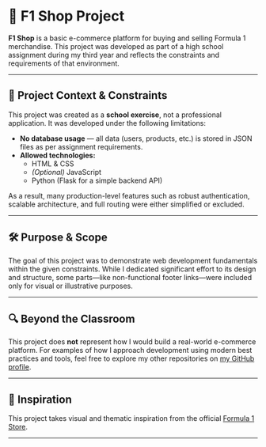 # 🏁 F1 Shop Project

**F1 Shop** is a basic e-commerce platform for buying and selling Formula 1 merchandise. This project was developed as part of a high school assignment during my third year and reflects the constraints and requirements of that environment.

---

## 🚧 Project Context & Constraints

This project was created as a **school exercise**, not a professional application. It was developed under the following limitations:

- **No database usage** — all data (users, products, etc.) is stored in JSON files as per assignment requirements.
- **Allowed technologies:**
  - HTML & CSS
  - *(Optional)* JavaScript
  - Python (Flask for a simple backend API)

As a result, many production-level features such as robust authentication, scalable architecture, and full routing were either simplified or excluded.

---

## 🛠️ Purpose & Scope

The goal of this project was to demonstrate web development fundamentals within the given constraints. While I dedicated significant effort to its design and structure, some parts—like non-functional footer links—were included only for visual or illustrative purposes.

---

## 🔍 Beyond the Classroom

This project does **not** represent how I would build a real-world e-commerce platform. For examples of how I approach development using modern best practices and tools, feel free to explore my other repositories on [my GitHub profile](#).

---

## 🎯 Inspiration

This project takes visual and thematic inspiration from the official [Formula 1 Store](https://f1store.formula1.com/en/?_s=bm-fi-f1-prtsite-topnav-230720-jm).

---
